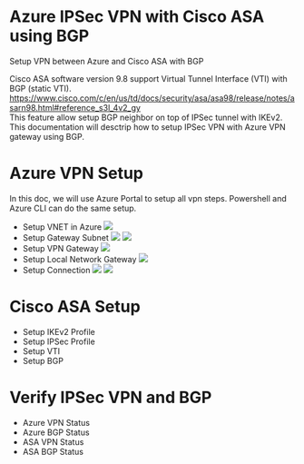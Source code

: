 # Azure IPSec VPN with Cisco ASA using BGP
Setup VPN between Azure and Cisco ASA with BGP

Cisco ASA software version 9.8 support Virtual Tunnel Interface (VTI) with BGP (static VTI). <br>
https://www.cisco.com/c/en/us/td/docs/security/asa/asa98/release/notes/asarn98.html#reference_s3l_4v2_gy <br>
This feature allow setup BGP neighbor on top of IPSec tunnel with IKEv2. <br>
This documentation will desctrip how to setup IPSec VPN with Azure VPN gateway using BGP. <br>

# Azure VPN Setup 
In this doc, we will use Azure Portal to setup all vpn steps. Powershell and Azure CLI can do the same setup. <br>
* Setup VNET in Azure
![](https://github.com/yinghli/azure-vpn-asa/blob/master/VNET.PNG) 
* Setup Gateway Subnet
![](https://github.com/yinghli/azure-vpn-asa/blob/master/GWsubnet.PNG)
![](https://github.com/yinghli/azure-vpn-asa/blob/master/GWSubnet1.PNG)
* Setup VPN Gateway
![](https://github.com/yinghli/azure-vpn-asa/blob/master/GW.PNG)
* Setup Local Network Gateway
![](https://github.com/yinghli/azure-vpn-asa/blob/master/LocalGW.PNG)
* Setup Connection
![](https://github.com/yinghli/azure-vpn-asa/blob/master/Connection.PNG)
![](https://github.com/yinghli/azure-vpn-asa/blob/master/ConnectionBGP.PNG)

# Cisco ASA Setup
* Setup IKEv2 Profile 
* Setup IPSec Profile
* Setup VTI
* Setup BGP

# Verify IPSec VPN and BGP
* Azure VPN Status
* Azure BGP Status
* ASA VPN Status
* ASA BGP Status
